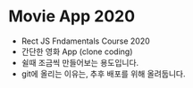 # Movie App 2020

- Rect JS Fndamentals Course 2020
- 간단한 영화 App (clone coding)
- 쉴때 조금씩 만들어보는 용도입니다.
- git에 올리는 이유는, 추후 배포를 위해 올려둡니다.